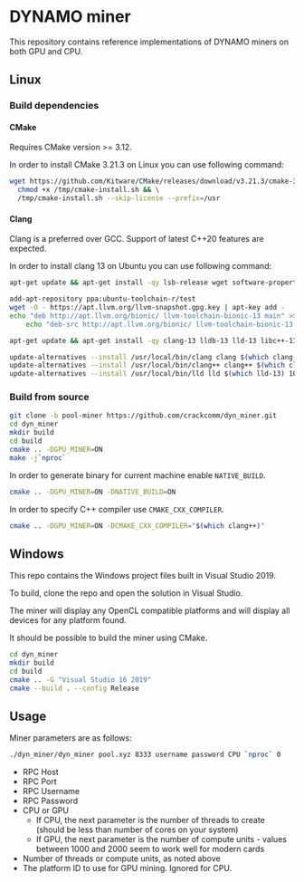 # DYNAMO miner

This repository contains reference implementations of DYNAMO miners on both GPU and CPU.

## Linux

### Build dependencies

#### CMake

Requires CMake version >= 3.12.

In order to install CMake 3.21.3 on Linux you can use following command:

```sh
wget https://github.com/Kitware/CMake/releases/download/v3.21.3/cmake-3.21.3-linux-x86_64.sh -O /tmp/cmake-install.sh && \
  chmod +x /tmp/cmake-install.sh && \
  /tmp/cmake-install.sh --skip-license --prefix=/usr
```

#### Clang

Clang is a preferred over GCC. Support of latest C++20 features are expected.

In order to install clang 13 on Ubuntu you can use following command:

```sh
apt-get update && apt-get install -qy lsb-release wget software-properties-common

add-apt-repository ppa:ubuntu-toolchain-r/test
wget -O - https://apt.llvm.org/llvm-snapshot.gpg.key | apt-key add -
echo "deb http://apt.llvm.org/bionic/ llvm-toolchain-bionic-13 main" >> /etc/apt/sources.list.d/llvm-toolchain.list && \
    echo "deb-src http://apt.llvm.org/bionic/ llvm-toolchain-bionic-13 main" >> /etc/apt/sources.list.d/llvm-toolchain.list

apt-get update && apt-get install -qy clang-13 lldb-13 lld-13 libc++-13-dev libc++abi-13-dev

update-alternatives --install /usr/local/bin/clang clang $(which clang-13) 10
update-alternatives --install /usr/local/bin/clang++ clang++ $(which clang++-13) 10
update-alternatives --install /usr/local/bin/lld lld $(which lld-13) 10
```

### Build from source

```sh
git clone -b pool-miner https://github.com/crackcomm/dyn_miner.git
cd dyn_miner
mkdir build
cd build
cmake .. -DGPU_MINER=ON 
make -j`nproc`
```

In order to generate binary for current machine enable `NATIVE_BUILD`.

```sh
cmake .. -DGPU_MINER=ON -DNATIVE_BUILD=ON
```

In order to specify C++ compiler use `CMAKE_CXX_COMPILER`.

```sh
cmake .. -DGPU_MINER=ON -DCMAKE_CXX_COMPILER="$(which clang++)"
```

## Windows

This repo contains the Windows project files built in Visual Studio 2019.

To build, clone the repo and open the solution in Visual Studio.

The miner will display any OpenCL compatible platforms and will display all devices for any platform found.

It should be possible to build the miner using CMake.

```sh
cd dyn_miner
mkdir build
cd build
cmake .. -G "Visual Studio 16 2019"
cmake --build . --config Release
```

## Usage

Miner parameters are as follows:

```sh
./dyn_miner/dyn_miner pool.xyz 8333 username password CPU `nproc` 0
```

* RPC Host
* RPC Port
* RPC Username
* RPC Password
* CPU or GPU
  * If CPU, the next parameter is the number of threads to create (should be less than number of cores on your system)
  * If GPU, the next parameter is the number of compute units - values between 1000 and 2000 seem to work well for modern cards
* Number of threads or compute units, as noted above
* The platform ID to use for GPU mining.  Ignored for CPU.
    
